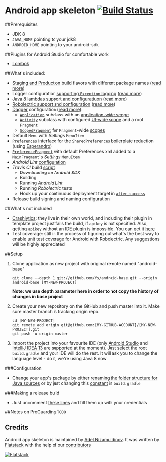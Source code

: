 Android app skeleton [![Build Status](https://travis-ci.org/fs/android-base.png)](https://travis-ci.org/fs/android-base)
=======================================
##Prerequisites
* JDK 8
* `JAVA_HOME` pointing to your jdk8
* `ANDROID_HOME` pointing to your android-sdk

##Plugins for Android Studio for comfortable work
* [Lombok](https://plugins.jetbrains.com/plugin/6317)

##What's included:
* [Staging and Production](https://github.com/fs/android-base/blob/master/app/build.gradle#L33-L42) build flavors with different package names ([read more](http://tools.android.com/tech-docs/new-build-system/user-guide#TOC-Product-flavors))
* Logger configuration [supporting `Exception` logging](https://github.com/fs/android-base/blob/master/app/src/main/java/com/flatstack/android/App.java#L24-L26) ([read more](https://github.com/JakeWharton/timber))
* [Java 8 lambdas support and configuratiuon](https://github.com/fs/android-base/blob/master/app/build.gradle#L41-L44) ([read more](https://github.com/evant/gradle-retrolambda))
* [Robolectric support and configuration](https://github.com/fs/android-base/blob/master/app-tests/build.gradle) ([read more](http://blog.blundell-apps.com/android-gradle-app-with-robolectric-junit-tests/))
* [Dagger](http://square.github.io/dagger/) configuration ([read more](http://stackoverflow.com/a/16923040)):
	* [`Application`](https://github.com/fs/android-base/blob/master/app/src/main/java/com/flatstack/android/App.java) subclass with an [application-wide scope](https://github.com/fs/android-base/blob/master/app/src/main/java/com/flatstack/android/dagger/modules/ApplicationScopeModule.java)
	* [`Activity`](https://github.com/fs/android-base/blob/master/app/src/main/java/com/flatstack/android/MainActivity.java) subclass with configured [UI-wide scope](https://github.com/fs/android-base/blob/master/app/src/main/java/com/flatstack/android/dagger/modules/MainActivityScopeModule.java) and a root `Fragment`
	* [`ScopedFragment`](https://github.com/fs/android-base/blob/master/app/src/main/java/com/flatstack/android/dagger/ScopedFragment.java) for `Fragment`-wide [scopes](https://github.com/fs/android-base/blob/master/app/src/main/java/com/flatstack/android/dagger/modules/MainFragmentScopeModule.java)
* Default `Menu` with *Settings* `MenuItem`
* [`Preferences`](https://github.com/fs/android-base/blob/master/app/src/main/java/com/flatstack/android/utils/Preferences.java) interface for the `SharedPreferences` boilerplate reduction (using [Esperandro](http://dkunzler.github.io/esperandro/))
* [`PreferenceFragment`](https://github.com/fs/android-base/blob/master/app/src/main/java/com/flatstack/android/fragments/PrefsFragment.java) with default Preferences xml added to a `MainFragment`'s *Settings* `MenuItem`
* *Android Lint* [configuration](https://github.com/fs/android-base/blob/master/app/build.gradle#L56-L61)
* *Travis CI* build [script](https://github.com/fs/android-base/blob/master/.travis.yml):
    * Downloading an *Android SDK*
    * Building
    * Running *Android Lint*
    * Running *Robolectric* tests
    * Hook up your continuous deployment target in [`after_success`](https://github.com/fs/android-base/blob/master/.travis.yml#L21)
* Release build signing and naming configuration

##What's not included
* [Crashlytics](crashlytics.com): they live in their own world, and including their plugin in template project just fails the build, if `apikey` is not specified. Also, getting `apikey` without an IDE plugin is impossible. You can get it [here](https://crashlytics.com/downloads/android-studio)
* Test coverage: still in the process of figuring out what's the best way to enable unit test coverage for Android with Robolectric. Any suggestions will be highly appreciated

##Setup
 1. Clone application as new project with original remote named "android-base"

    	git clone --depth 1 git://github.com/fs/android-base.git --origin android-base [MY-NEW-PROJECT]
    	
    **Note: we use depth parameter here in order to not copy the history of changes in base project**

 2. Create your new repository on the GitHub and push master into it. Make sure master branch is tracking origin repo.

        cd [MY-NEW-PROJECT]
    	git remote add origin git@github.com:[MY-GITHUB-ACCOUNT]/[MY-NEW-PROJECT].git
    	git push -u origin master

 3. Import the project into your favourite IDE (only [Android Studio](https://developer.android.com/sdk/installing/studio.html) and [IntelliJ IDEA 13](http://www.jetbrains.com/idea/) are supported at the moment).
Just select the root `build.gradle` and your IDE will do the rest.
It will ask you to change the language level - do it, we're using Java 8 now

###Configuration
* Change your app's package by either [renaming the folder structure for Java sources](https://github.com/fs/android-base/tree/master/app/src/main/java/com/flatstack/android) or by just changing this [constant](https://github.com/fs/android-base/blob/master/app/build.gradle#L5) in `build.gradle`

###Making a release build
* Just uncomment [these lines](https://github.com/fs/android-base/blob/master/app/build.gradle#L41-L48) and fill them up with your credentials

##Notes on ProGuarding
`TODO`

## Credits
Android app skeleton is maintained by [Adel Nizamutdinov](http://github.com/adelnizamutdinov).
It was written by [Flatstack](http://www.flatstack.com) with the help of our
[contributors](http://github.com/fs/android-base/contributors)

[![Flatstack](https://avatars0.githubusercontent.com/u/15136?v=2&s=200)](http://www.flatstack.com)
